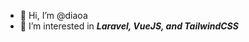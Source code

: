 - 👋 Hi, I’m @diaoa
- 👀 I’m interested in ***Laravel, VueJS, and TailwindCSS***
<!---
diaoa/diaoa is a ✨ special ✨ repository because its `README.md` (this file) appears on your GitHub profile.
You can click the Preview link to take a look at your changes.
--->

